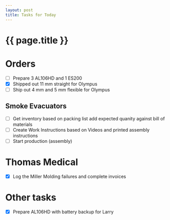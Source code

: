 ```yaml
---
layout: post
title: Tasks for Today
---
```

# {{  page.title }}
# Orders
- [ ] Prepare 3 AL106HD and 1 ES200
- [x] Shipped out 11 mm straight for Olympus
- [ ] Ship out 4 mm and 5 mm flexible for Olympus

## Smoke Evacuators
 - [ ] Get inventory based on packing list add expected quanity against bill of materials
 - [ ] Create Work Instructions based on Videos and printed assembly instructions
 - [ ] Start production (assembly) 

# Thomas Medical
 - [x] Log the Miller Molding failures and complete invoices

# Other tasks
- [x] Prepare AL106HD with battery backup for Larry



